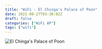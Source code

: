 ```yaml
---
title: "WiFi - El Chinga's Palace of Poon"
date: 2021-08-27T03:38:02Z
draft: false
categories: ["WiFi AP"]
tags: ["wifi"]
---
```


![El Chinga's Palace of Poon](/img/wifiap/wifi-palaceofpoon.png)
